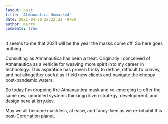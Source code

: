 ```yaml
---
layout: post
title: 'Atmanautica Unmasked'
date: 2021-04-30 22:22:22 -0700
author: Kerry
comments: true
---
```


It seems to me that 2021 will be the year the masks come off. So here goes nothing.

Consulting as Atmanautica has been a treat. Originally I conceived of Atmanautica as a vehicle for weaving more spirit into my career in technology. This aspiration has proven tricky to define, difficult to convey, and not altogether useful as I field new clients and navigate the choppy post-pandemic waters.

So today I'm dropping the Atmanautica mask and re-emerging to offer the same raw, unbridled systems thinking driven strategy, development, and design here at [krry](https://github.com/krry).dev.

May we all become maskless, at ease, and fancy-free as we re-inhabit this post-[Coronation](https://charleseisenstein.org/essays/the-coronation/) planet.
